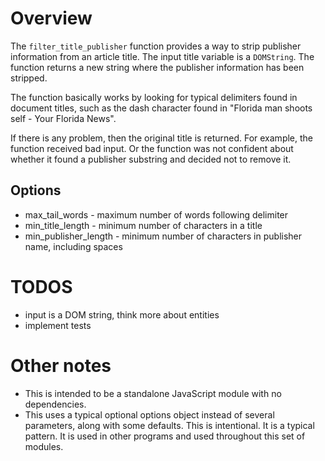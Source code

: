 # Overview
The `filter_title_publisher` function provides a way to strip publisher information from an article title. The input title variable is a `DOMString`. The function returns a new string where the publisher information has been stripped.

The function basically works by looking for typical delimiters found in document titles, such as the dash character found in &quot;Florida man shoots self - Your Florida News&quot;.

If there is any problem, then the original title is returned. For example, the function received bad input. Or the function was not confident about whether it found a publisher substring and decided not to remove it.

## Options

* max_tail_words - maximum number of words following delimiter
* min_title_length - minimum number of characters in a title
* min_publisher_length - minimum number of characters in publisher name, including spaces

# TODOS

* input is a DOM string, think more about entities
* implement tests

# Other notes

* This is intended to be a standalone JavaScript module with no dependencies.
* This uses a typical optional options object instead of several parameters, along with some defaults. This is intentional. It is a typical pattern. It is used in other programs and used throughout this set of modules.
